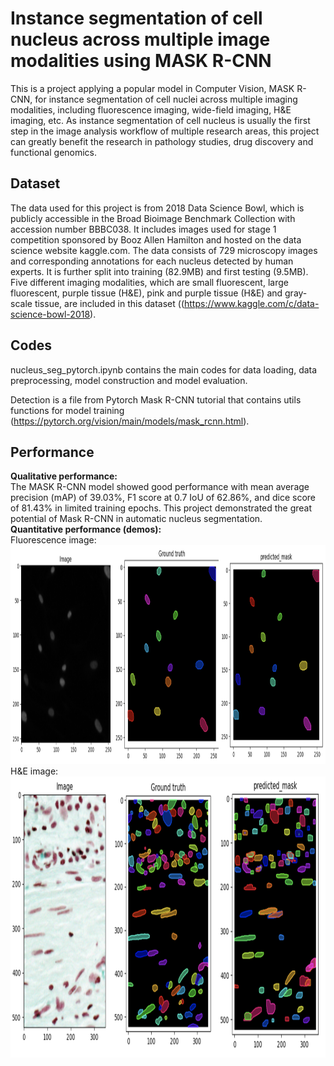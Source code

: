 # Instance segmentation of cell nucleus across multiple image modalities using MASK R-CNN
This is a project applying a popular model in Computer Vision, MASK R-CNN, for instance segmentation of cell nuclei across multiple imaging modalities, including fluorescence imaging, wide-field imaging, H&E imaging, etc. As instance segmentation of cell nucleus is usually the first step in the image analysis workflow of multiple research areas, this project can greatly benefit the research in pathology studies, drug discovery and functional genomics.

## Dataset
The data used for this project is from 2018 Data Science Bowl, which is publicly accessible in the Broad Bioimage Benchmark Collection with accession number BBBC038. It includes images used for stage 1 competition sponsored by Booz Allen Hamilton and hosted on the data science website kaggle.com. The data consists of 729 microscopy images and corresponding annotations for each nucleus detected by human experts. It is further split into training (82.9MB) and first testing (9.5MB). Five different imaging modalities, which are small fluorescent, large fluorescent, purple tissue (H&E), pink and purple tissue (H&E) and gray-scale tissue, are included in this dataset ((https://www.kaggle.com/c/data-science-bowl-2018). 

## Codes
nucleus_seg_pytorch.ipynb contains the main codes for data loading, data preprocessing, model construction and model evaluation.

Detection is a file from Pytorch Mask R-CNN tutorial that contains utils functions for model training (https://pytorch.org/vision/main/models/mask_rcnn.html).

## Performance
**Qualitative performance:** <br> 
The MASK R-CNN model showed good performance with mean average precision (mAP) of 39.03%, F1 score at 0.7 IoU of 62.86%, and dice score of 81.43% in limited training epochs. This project demonstrated the great potential of Mask R-CNN in automatic nucleus segmentation.<br>
**Quantitative performance (demos):** <br>
Fluorescence image:
<img src="./fluorescence_instanceSeg.png" alt="alt text" width="1000" height="350">
H&E image:
<img src="./h&e_instanceSeg.png" alt="alt text" width="1000" height="450">

